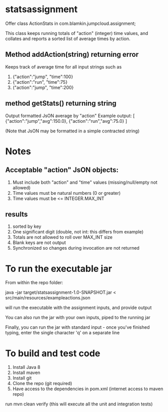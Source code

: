 # statsassignment

Offer class ActionStats
in com.blamkin.jumpcloud.assignment;

This class keeps running totals of "action" (integer) time values, and collates and reports a sorted list of average times by action.

## Method addAction(string) returning error
Keeps track of average time for all input strings such as
1) {"action":"jump", "time":100}
2) {"action":"run", "time":75}
3) ("action":"jump", "time":200}

## method getStats() returning string
Output formatted JsON average by "action"
Example output:
[
 {"action":"jump","avg":150.0},
 {"action":"run","avg":75.0}
]

(Note that JsON may be formatted in a simple contracted string)

# Notes

## Acceptable "action" JsON objects:
1) Must include both "action" and "time" values (missing/null/empty not allowed)
2) Time values must be natural numbers (0 or greater)
3) Time values must be <= INTEGER.MAX_INT

## results
1) sorted by key
2) One significant digit (double, not int: this differs from example)
3) Totals are not allowed to roll over MAX_INT size
4) Blank keys are not output
5) Synchronized so changes during invocation are not returned 

# To run the executable jar
From within the repo folder:

java -jar target/statsassignment-1.0-SNAPSHOT.jar < src/main/resources/exampleactions.json

will run the executable with the assignment inputs, and provide output

You can also run the jar with your own inputs, piped to the running jar

Finally, you can run the jar with standard input - once you've finished typing, enter the single character 'q' on a separate line


# To build and test code
1) Install Java 8
2) Install maven
3) Install git
4) Clone the repo (git required)
5) Have access to the dependencies in pom.xml (internet access to maven repo)

run mvn clean verify (this will execute all the unit and integration tests)

